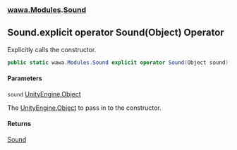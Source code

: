 ### [wawa.Modules](wawa.Modules.md 'wawa.Modules').[Sound](Sound.md 'wawa.Modules.Sound')

## Sound.explicit operator Sound(Object) Operator

Explicitly calls the constructor.

```csharp
public static wawa.Modules.Sound explicit operator Sound(Object sound);
```
#### Parameters

<a name='wawa.Modules.Sound.op_Explicitwawa.Modules.Sound(Object).sound'></a>

`sound` [UnityEngine.Object](https://docs.microsoft.com/en-us/dotnet/api/UnityEngine.Object 'UnityEngine.Object')

The [UnityEngine.Object](https://docs.microsoft.com/en-us/dotnet/api/UnityEngine.Object 'UnityEngine.Object') to pass in to the constructor.

#### Returns
[Sound](Sound.md 'wawa.Modules.Sound')